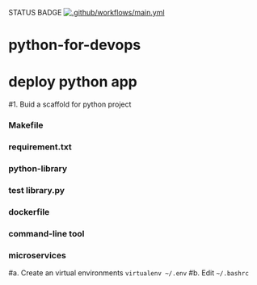 STATUS BADGE [![.github/workflows/main.yml](https://github.com/amevide998/python-for-devops/actions/workflows/main.yml/badge.svg)](https://github.com/amevide998/python-for-devops/actions/workflows/main.yml)

# python-for-devops

# deploy python app


#1. Buid a scaffold for python project

### Makefile
### requirement.txt
### python-library
### test library.py
### dockerfile
### command-line tool
### microservices

#a. Create an virtual environments `virtualenv ~/.env` 
#b. Edit `~/.bashrc`


